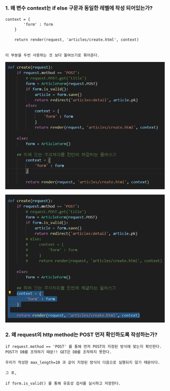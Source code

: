 ### 1. 왜 변수 context는 if else 구문과 동일한 레벨에 작성 되어있는가? 

```
context = {
        'form' : form
    }

    return render(request, 'articles/create.html', context)
    
    
이 부분을 두번 사용하는 것 보다 들여쓰기로 묶어준다.
```

![image-20220407125534681](homework.assets/image-20220407125534681.png)

![image-20220407130000088](homework.assets/image-20220407130000088.png)



### 2. 왜 request의 http method는 POST 먼저 확인하도록 작성하는가?

```
if request.method == 'POST' 를 통해 먼저 POST의 지정된 방식에 맞는지 확인한다. 
POST가 DB를 조작하기 때문!! GET은 DB를 조작하지 못한다.

우리가 작성한 max_length=10 과 같이 지정된 방식이 다음으로 실행되지 않기 때문이다.

그 후,

if form.is_valid() 를 통해 유효성 검사를 실시하고 저장한다.
```



